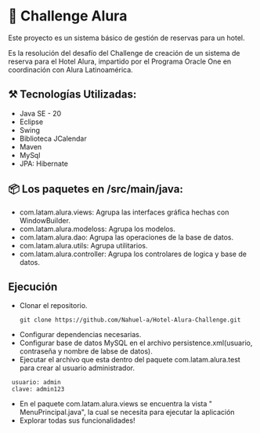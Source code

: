 # 🏅 Challenge Alura 

  Este proyecto es un sistema básico de gestión de reservas para un hotel.

  Es la resolución del desafío del Challenge de creación de un sistema de reserva para el Hotel Alura, impartido por el     Programa Oracle One en coordinación con Alura Latinoamérica.
  
## ⚒ Tecnologías Utilizadas:
- Java SE - 20 
- Eclipse
- Swing
- Biblioteca JCalendar
- Maven
- MySql 
- JPA: Hibernate
  

## 📦 Los paquetes en /src/main/java:
- com.latam.alura.views:  Agrupa las interfaces gráfica hechas con WindowBuilder.
- com.latam.alura.modeloss: Agrupa los modelos.
- com.latam.alura.dao:  Agrupa las operaciones de la base de datos.
- com.latam.alura.utils: Agrupa utilitarios.
- com.latam.alura.controller: Agrupa los controlares de logica y base de datos.

## Ejecución 
- Clonar el repositorio.
    ```shell
    git clone https://github.com/Nahuel-a/Hotel-Alura-Challenge.git
    ```
- Configurar dependencias necesarias.
- Configurar base de datos MySQL en el archivo persistence.xml(usuario, contraseña y nombre de labse de datos).
- Ejecutar el archivo que esta dentro del paquete com.latam.alura.test para crear al usuario administrador.
 ```shell
  usuario: admin
  clave: admin123
 ```
- En el paquete com.latam.alura.views se encuentra la vista " MenuPrincipal.java", la cual se necesita para ejecutar la aplicación
- Explorar todas sus funcionalidades! 
